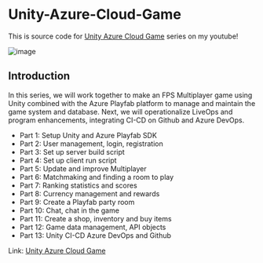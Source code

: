 # Unity-Azure-Cloud-Game

This is source code for [Unity Azure Cloud Game](https://www.youtube.com/playlist?list=PLRz-2ltlXLUKYiFcSG1ME0G5-ukGCHtc_) series on my youtube!

![image](https://github.com/lucthienphong1120/Unity-Azure-Cloud-Game/assets/90561566/ef42faaa-0c9b-4993-9944-b23d93f96e02)

## Introduction

In this series, we will work together to make an FPS Multiplayer game using Unity combined with the Azure Playfab platform to manage and maintain the game system and database. Next, we will operationalize LiveOps and program enhancements, integrating CI-CD on Github and Azure DevOps.
+ Part 1: Setup Unity and Azure Playfab SDK
+ Part 2: User management, login, registration
+ Part 3: Set up server build script
+ Part 4: Set up client run script
+ Part 5: Update and improve Multiplayer
+ Part 6: Matchmaking and finding a room to play
+ Part 7: Ranking statistics and scores
+ Part 8: Currency management and rewards
+ Part 9: Create a Playfab party room
+ Part 10: Chat, chat in the game
+ Part 11: Create a shop, inventory and buy items
+ Part 12: Game data management, API objects
+ Part 13: Unity CI-CD Azure DevOps and Github

Link: [Unity Azure Cloud Game](https://www.youtube.com/playlist?list=PLRz-2ltlXLUKYiFcSG1ME0G5-ukGCHtc_)
